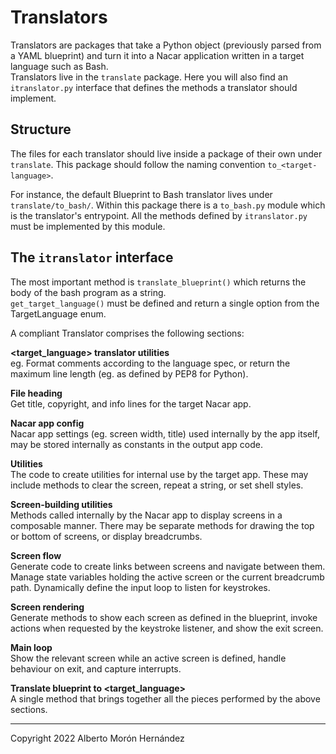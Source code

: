 # Translators

Translators are packages that take a Python object (previously parsed from a YAML blueprint) 
and turn it into a Nacar application written in a target language such as Bash.  
Translators live in the `translate` package. Here you will also find an `itranslator.py` interface 
that defines the methods a translator should implement.  


## Structure
The files for each translator should live inside a package of their own under `translate`.
This package should follow the naming convention `to_<target-language>`.

For instance, the default Blueprint to Bash translator lives under `translate/to_bash/`. 
Within this package there is a `to_bash.py` module which is the translator's entrypoint. 
All the methods defined by `itranslator.py` must be implemented by this module. 


## The `itranslator` interface

The most important method is `translate_blueprint()` which returns the body of 
the bash program as a string.  
`get_target_language()` must be defined and return a single option from the TargetLanguage enum.  

A compliant Translator comprises the following sections:

**<target_language> translator utilities**  
eg. Format comments according to the language spec, or return the maximum
line length (eg. as defined by PEP8 for Python).

**File heading**  
Get title, copyright, and info lines for the target Nacar app.

**Nacar app config**  
Nacar app settings (eg. screen width, title) used internally by the app itself, 
may be stored internally as constants in the output app code.

**Utilities**  
The code to create utilities for internal use by the target app. 
These may include methods to clear the screen, repeat a string, or set shell styles.

**Screen-building utilities**  
Methods called internally by the Nacar app to display screens in a composable manner.
There may be separate methods for drawing the top or bottom of screens, or display breadcrumbs.

**Screen flow**  
Generate code to create links between screens and navigate between them. Manage 
state variables holding the active screen or the current breadcrumb path. 
Dynamically define the input loop to listen for keystrokes.

**Screen rendering**  
Generate methods to show each screen as defined in the blueprint, invoke actions
when requested by the keystroke listener, and show the exit screen.

**Main loop**  
Show the relevant screen while an active screen is defined, handle behaviour on exit, and capture interrupts.

**Translate blueprint to <target_language>**  
A single method that brings together all the pieces performed by the above sections.


---
Copyright 2022 Alberto Morón Hernández  
